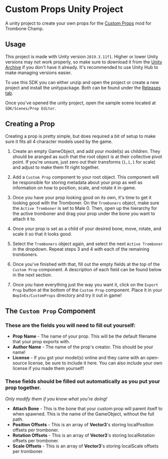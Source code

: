 # Custom Props Unity Project
A unity project to create your own props for the [Custom Props](https://github.com/deadlykitten/TromboneChamp_CustomProps) mod for Trombone Champ.

## Usage
This project is made with Unity version `2019.3.11f1`. Higher or lower Unity versions may not work properly, so make sure to download it from the [Unity Archive](https://unity3d.com/get-unity/download/archive) if you don't have it already. It's recommended to use Unity Hub to make managing versions easier.

To use this SDK you can either unzip and open the project or create a new project and install the unitypackage. Both can be found under the [Releases tab](https://github.com/deadlykitten/TromboneChamp_CustomProps/releases/latest).

Once you've opened the unity project, open the sample scene located at `SDK/Scenes/Prop Editor`.

## Creating a Prop
Creating a prop is pretty simple, but does required a bit of setup to make sure it fits all 4 character models used by the game. 

1. Create an empty GameObject, and add your model(s) as children. They should be aranged as such that the root object is at their collective pivot point. If you're unsure, just zero out their transforms (`1,1,1` for scale) and adjust to make them fit right together. 

2. Add a `Custom Prop` component to your root object. This component will be responsible for storing metadata about your prop as well as information on how to position, scale, and rotate it in-game.

3. Once you have your prop looking good on its own, it's time to get it looking good with the Tromboner. On the `Tromboners` object, make sure the `Active Tromboner` is set to Male 0. Then, open up the hierarchy for the active tromboner and drag your prop under the bone you want to attach it to.

4. Once your prop is set as a child of your desired bone, move, rotate, and scale it so that it looks good.

5. Select the `Tromboners` object again, and select the next `Active Tromboner` in the dropdown. Repeat steps 3 and 4 with each of the remaining tromboners.

6. Once you've finished with that, fill out the empty fields at the top of the `Custom Prop` component. A description of each field can be found below in the next section.

7. Once you have everything just the way you want it, click on the `Export Prop` button at the bottom of the `Custom Prop` component. Place it in your `BepInEx/CustomProps` directory and try it out in game!

## The `Custom Prop` Component

### These are the fields you will need to fill out yourself:
- **Prop Name** - The name of your prop. This will be the default filename that your prop exports with.
- **Author Name** - The name of the prop's creator. This should be your name!
- **License** - If you got your model(s) online and they came with an open-source license, be sure to include it here. You can also include your own license if you made them yourself!

### These fields should be filled out automatically as you put your prop together.
*Only modify them if you know what you're doing!*
- **Attach Bone** - This is the bone that your custom prop will parent itself to when spawned. This is the name of the GameObject, without the full path.
- **Position Offsets** - This is an array of **Vector3**'s storing localPosition offsets per tromboner.
- **Rotation Offsets** - This is an array of **Vector3**'s storing localRotation offsets per tromboner.
- **Scale Offsets** - This is an array of **Vector3**'s storing localScale offsets per tromboner.
